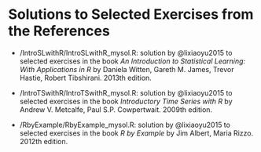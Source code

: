 # Solutions to Selected Exercises from the References 

* /IntroSLwithR/IntroSLwithR_mysol.R:
    solution by @lixiaoyu2015 to selected exercises in the book
    *An Introduction to Statistical Learning: With Applications in R* 
    by Daniela Witten, Gareth M. James, Trevor Hastie, Robert Tibshirani. 
    2013th edition.

* /IntroTSwithR/IntroTSwithR_mysol.R:
    solution by @lixiaoyu2015 to selected exercises in the book
    *Introductory Time Series with R* 
    by Andrew V. Metcalfe, Paul S.P. Cowpertwait.
    2009th edition.

* /RbyExample/RbyExample_mysol.R:
    solution by @lixiaoyu2015 to selected exercises in the book
    *R by Example*
    by Jim Albert, Maria Rizzo.
    2012th edition.
